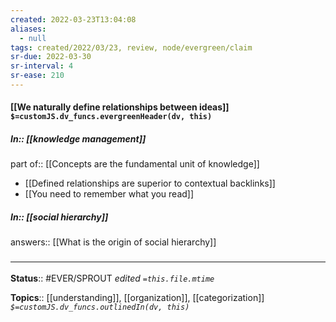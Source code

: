 ```yaml
---
created: 2022-03-23T13:04:08 
aliases:
  - null
tags: created/2022/03/23, review, node/evergreen/claim
sr-due: 2022-03-30
sr-interval: 4
sr-ease: 210
---
```


#### [[We naturally define relationships between ideas]] `$=customJS.dv_funcs.evergreenHeader(dv, this)`


##### In:: [[knowledge management]]

part of:: [[Concepts are the fundamental unit of knowledge]]
- [[Defined relationships are superior to contextual backlinks]]
- [[You need to remember what you read]]

##### In:: [[social hierarchy]]

answers:: [[What is the origin of social hierarchy]]
### <hr class="footnote"/>

**Status**:: #EVER/SPROUT
*edited `=this.file.mtime`*

**Topics**:: [[understanding]], [[organization]], [[categorization]] 
*`$=customJS.dv_funcs.outlinedIn(dv, this)`*
